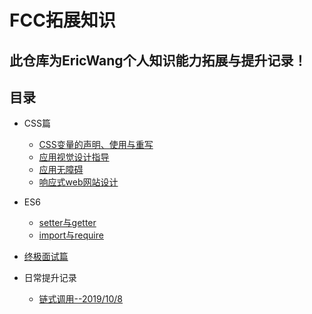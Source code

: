 # FCC拓展知识

## 此仓库为EricWang个人知识能力拓展与提升记录！

## 目录 

- CSS篇
  - [CSS变量的声明、使用与重写](src/01cssvariable.html)
  - [应用视觉设计指导](src/02APP_DESIGN.md)  
  - [应用无障碍](src/03ApplicationAccessibility.md) 
  - [响应式web网站设计](src/04ResponsiveAndAdaptive.md)
- ES6
  - [setter与getter](src/05SetAndGet.js)
  - [import与require](src/06import&require.md)
  
- [终极面试篇](src/Interview.md)
- 日常提升记录
  - [链式调用--2019/10/8](./daily/ChainedCall.md)